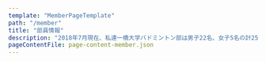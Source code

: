 ```yaml
---
template: "MemberPageTemplate"
path: "/member"
title: "部員情報"
description: "2018年7月現在、私達一橋大学バドミントン部は男子22名、女子5名の計25名で活動しています。"
pageContentFile: page-content-member.json
---
```

